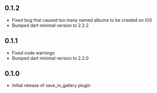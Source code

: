 ## 0.1.2

* Fixed bug that caused too many named albums to be created on iOS
* Bumped dart minimal version to 2.2.2

## 0.1.1

* Fixed code warnings
* Bumped dart minimal version to 2.2.0

## 0.1.0

* Initial release of save_in_gallery plugin
